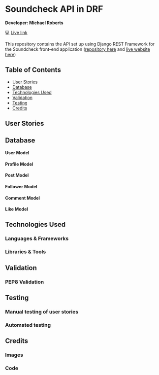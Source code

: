 # Soundcheck API in DRF

**Developer: Michael Roberts**

💻 [Live link]()

This repository contains the API set up using Django REST Framework for the Soundcheck front-end application ([repository here]() and [live website here]())

## Table of Contents
  - [User Stories](#user-stories)
  - [Database](#database)
  - [Technologies Used](#technologies-used)
  - [Validation](#validation)
  - [Testing](#testing)
  - [Credits](#credits)

## User Stories



## Database

#### User Model
#### Profile Model
#### Post Model
#### Follower Model
#### Comment Model
#### Like Model


## Technologies Used

### Languages & Frameworks
### Libraries & Tools


## Validation

### PEP8 Validation


## Testing

### Manual testing of user stories
### Automated testing


## Credits

### Images
### Code